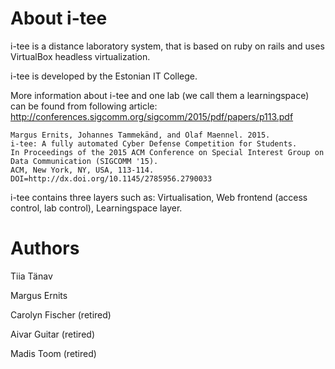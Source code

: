 # About i-tee
i-tee is a distance laboratory system, that is based on ruby on rails and uses VirtualBox headless virtualization.

i-tee is developed by the Estonian IT College.

More information about i-tee and one lab (we call them a learningspace) can be found from following article:
http://conferences.sigcomm.org/sigcomm/2015/pdf/papers/p113.pdf


    Margus Ernits, Johannes Tammekänd, and Olaf Maennel. 2015.
    i-tee: A fully automated Cyber Defense Competition for Students.
    In Proceedings of the 2015 ACM Conference on Special Interest Group on Data Communication (SIGCOMM '15).
    ACM, New York, NY, USA, 113-114. DOI=http://dx.doi.org/10.1145/2785956.2790033


i-tee contains three layers such as: Virtualisation, Web frontend (access control, lab control), Learningspace layer.

# Authors
Tiia Tänav

Margus Ernits

Carolyn Fischer (retired)

Aivar Guitar (retired)

Madis Toom (retired)
